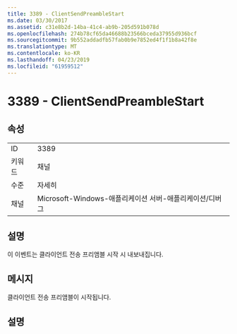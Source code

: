 ```yaml
---
title: 3389 - ClientSendPreambleStart
ms.date: 03/30/2017
ms.assetid: c31e8b2d-14ba-41c4-ab9b-205d591b078d
ms.openlocfilehash: 274b78cf65da46688b23566bceda37955d936bcf
ms.sourcegitcommit: 9b552addadfb57fab0b9e7852ed4f1f1b8a42f8e
ms.translationtype: MT
ms.contentlocale: ko-KR
ms.lasthandoff: 04/23/2019
ms.locfileid: "61959512"
---
```

# <a name="3389---clientsendpreamblestart"></a>3389 - ClientSendPreambleStart
## <a name="properties"></a>속성  
  
|||  
|-|-|  
|ID|3389|  
|키워드|채널|  
|수준|자세히|  
|채널|Microsoft-Windows-애플리케이션 서버-애플리케이션/디버그|  
  
## <a name="description"></a>설명  
 이 이벤트는 클라이언트 전송 프리앰블 시작 시 내보내집니다.  
  
## <a name="message"></a>메시지  
 클라이언트 전송 프리앰블이 시작됩니다.  
  
## <a name="details"></a>설명
